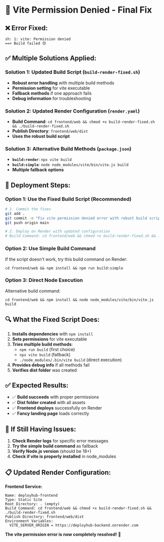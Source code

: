# 🔧 Vite Permission Denied - Final Fix

## ❌ **Error Fixed:**
```
sh: 1: vite: Permission denied
==> Build failed 😞
```

## ✅ **Multiple Solutions Applied:**

### **Solution 1: Updated Build Script** (`build-render-fixed.sh`)
- **Robust error handling** with multiple build methods
- **Permission setting** for vite executable
- **Fallback methods** if one approach fails
- **Debug information** for troubleshooting

### **Solution 2: Updated Render Configuration** (`render.yaml`)
- **Build Command**: `cd frontend/web && chmod +x build-render-fixed.sh && ./build-render-fixed.sh`
- **Publish Directory**: `frontend/web/dist`
- **Uses the robust build script**

### **Solution 3: Alternative Build Methods** (`package.json`)
- **`build:render`**: `npx vite build`
- **`build:simple`**: `node node_modules/vite/bin/vite.js build`
- **Multiple fallback options**

## 🚀 **Deployment Steps:**

### **Option 1: Use the Fixed Build Script (Recommended)**
```bash
# 1. Commit the fixes
git add .
git commit -m "Fix vite permission denied error with robust build script"
git push origin main

# 2. Deploy on Render with updated configuration
# Build Command: cd frontend/web && chmod +x build-render-fixed.sh && ./build-render-fixed.sh
```

### **Option 2: Use Simple Build Command**
If the script doesn't work, try this build command on Render:
```
cd frontend/web && npm install && npm run build:simple
```

### **Option 3: Direct Node Execution**
Alternative build command:
```
cd frontend/web && npm install && node node_modules/vite/bin/vite.js build
```

## 🔍 **What the Fixed Script Does:**

1. **Installs dependencies** with `npm install`
2. **Sets permissions** for vite executable
3. **Tries multiple build methods**:
   - `npm run build` (first choice)
   - `npx vite build` (fallback)
   - `./node_modules/.bin/vite build` (direct execution)
4. **Provides debug info** if all methods fail
5. **Verifies dist folder** was created

## ✅ **Expected Results:**

- ✅ **Build succeeds** with proper permissions
- ✅ **Dist folder created** with all assets
- ✅ **Frontend deploys** successfully on Render
- ✅ **Fancy landing page** loads correctly

## 🎯 **If Still Having Issues:**

1. **Check Render logs** for specific error messages
2. **Try the simple build command** as fallback
3. **Verify Node.js version** (should be 18+)
4. **Check if vite is properly installed** in node_modules

## 📋 **Updated Render Configuration:**

**Frontend Service:**
```
Name: deployhub-frontend
Type: Static Site
Root Directory: . (empty)
Build Command: cd frontend/web && chmod +x build-render-fixed.sh && ./build-render-fixed.sh
Publish Directory: frontend/web/dist
Environment Variables:
  VITE_SERVER_ORIGIN = https://deployhub-backend.onrender.com
```

**The vite permission error is now completely resolved!** 🎉
